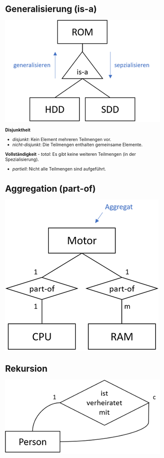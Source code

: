 # Generalisierung (is-a)
![](../_Medien/Generalisierung_ERD.png)

**Disjunktheit**
- *disjunkt*: Kein Element mehreren Teilmengen vor.
- *nicht-disjunkt*: Die Teilmengen enthalten gemeinsame Elemente.

**Vollständigkeit**
- *total*: Es gibt keine weiteren Teilmengen (in der Spezialisierung).
- *partiell*: Nicht alle Teilmengen sind aufgeführt.

# Aggregation (part-of)
![](../_Medien/Aggregation_ERD.png)

# Rekursion
![](../_Medien/Rekursion_ERD.png)
